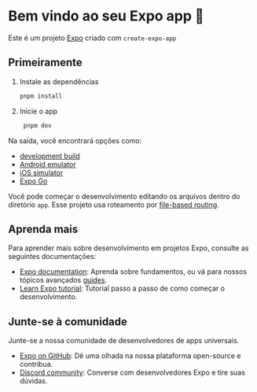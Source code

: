 # Bem vindo ao seu Expo app 👋

Este é um projeto [Expo](https://expo.dev) criado com `create-expo-app`

## Primeiramente

1. Instale as dependências

   ```bash
   pnpm install
   ```

2. Inicie o app

   ```bash
    pnpm dev
   ```

Na saída, você encontrará opções como:

- [development build](https://docs.expo.dev/develop/development-builds/introduction/)
- [Android emulator](https://docs.expo.dev/workflow/android-studio-emulator/)
- [iOS simulator](https://docs.expo.dev/workflow/ios-simulator/)
- [Expo Go](https://expo.dev/go)

Você pode começar o desenvolvimento editando os arquivos dentro do diretório `app`. Esse projeto usa roteamento por [file-based routing](https://docs.expo.dev/router/introduction).

## Aprenda mais

Para aprender mais sobre desenvolvimento em projetos Expo, consulte as seguintes documentações:

- [Expo documentation](https://docs.expo.dev/): Aprenda sobre fundamentos, ou vá para nossos tópicos avançados [guides](https://docs.expo.dev/guides).
- [Learn Expo tutorial](https://docs.expo.dev/tutorial/introduction/): Tutorial passo a passo de como começar o desenvolvimento.

## Junte-se à comunidade

Junte-se a nossa comunidade de desenvolvedores de apps universais.

- [Expo on GitHub](https://github.com/expo/expo): Dê uma olhada na nossa plataforma open-source e contribua.
- [Discord community](https://chat.expo.dev): Converse com desenvolvedores Expo e tire suas dúvidas.
